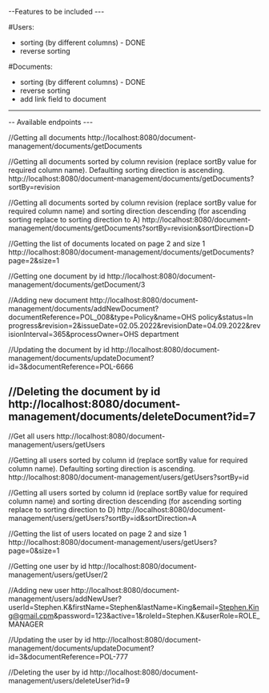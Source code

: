 --Features to be included ---

#Users:
- sorting (by different columns) - DONE
- reverse sorting

#Documents:
- sorting (by different columns) - DONE
- reverse sorting
- add link field to document

---------------------------------------------------------------------------------------------------------------------

-- Available endpoints ---

//Getting all documents
http://localhost:8080/document-management/documents/getDocuments

//Getting all documents sorted by column revision (replace sortBy value for required column name). Defaulting sorting direction is ascending.
http://localhost:8080/document-management/documents/getDocuments?sortBy=revision

//Getting all documents sorted by column revision (replace sortBy value for required column name) and sorting direction 
descending (for ascending sorting replace to sorting direction to A)
http://localhost:8080/document-management/documents/getDocuments?sortBy=revision&sortDirection=D

//Getting the list of documents located on page 2 and size 1
http://localhost:8080/document-management/documents/getDocuments?page=2&size=1

//Getting one document by id
http://localhost:8080/document-management/documents/getDocument/3

//Adding new document
http://localhost:8080/document-management/documents/addNewDocument?documentReference=POL_008&type=Policy&name=OHS policy&status=In progress&revision=2&issueDate=02.05.2022&revisionDate=04.09.2022&revisionInterval=365&processOwner=OHS department

//Updating the document by id
http://localhost:8080/document-management/documents/updateDocument?id=3&documentReference=POL-6666

//Deleting the document by id
http://localhost:8080/document-management/documents/deleteDocument?id=7
---------------------------------------------------------------------------------------------------------------------

//Get all users
http://localhost:8080/document-management/users/getUsers

//Getting all users sorted by column id (replace sortBy value for required column name). Defaulting sorting direction is ascending.
http://localhost:8080/document-management/users/getUsers?sortBy=id

//Getting all users sorted by column id (replace sortBy value for required column name) and sorting direction
descending (for ascending sorting replace to sorting direction to D)
http://localhost:8080/document-management/users/getUsers?sortBy=id&sortDirection=A

//Getting the list of users located on page 2 and size 1
http://localhost:8080/document-management/users/getUsers?page=0&size=1

//Getting one user by id 
http://localhost:8080/document-management/users/getUser/2

//Adding new user
http://localhost:8080/document-management/users/addNewUser?userId=Stephen.K&firstName=Stephen&lastName=King&email=Stephen.King@gmail.cpm&password=123&active=1&roleId=Stephen.K&userRole=ROLE_MANAGER

//Updating the user by id
http://localhost:8080/document-management/documents/updateDocument?id=3&documentReference=POL-777

//Deleting the user by id
http://localhost:8080/document-management/users/deleteUser?id=9
